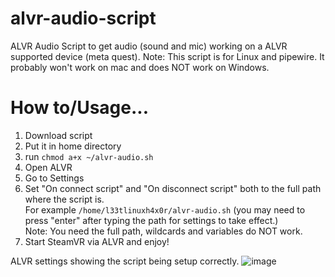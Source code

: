 # alvr-audio-script
ALVR Audio Script to get audio (sound and mic) working on a ALVR supported device (meta quest).
Note: This script is for Linux and pipewire. It probably won't work on mac and does NOT work on Windows.

# How to/Usage...
1. Download script
2. Put it in home directory
3. run `chmod a+x ~/alvr-audio.sh`
4. Open ALVR
5. Go to Settings
6. Set "On connect script" and "On disconnect script" both to the full path where the script is.\
   For example `/home/l33tlinuxh4x0r/alvr-audio.sh` (you may need to press "enter" after typing the path for settings to take effect.)\
   Note: You need the full path, wildcards and variables do NOT work.
8. Start SteamVR via ALVR and enjoy!

ALVR settings showing the script being setup correctly.
![image](https://github.com/l33tlinuxh4x0r/alvr-audio-script/assets/1632838/98790c00-c602-462b-a11a-c28f2d259577)
